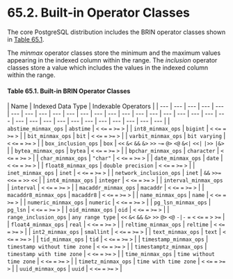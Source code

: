 # 65.2. Built-in Operator Classes

The core PostgreSQL distribution includes the BRIN operator classes shown in [Table 65.1](https://www.postgresql.org/docs/10/static/brin-builtin-opclasses.html#BRIN-BUILTIN-OPCLASSES-TABLE).

The _minmax_ operator classes store the minimum and the maximum values appearing in the indexed column within the range. The _inclusion_ operator classes store a value which includes the values in the indexed column within the range.

#### **Table 65.1. Built-in BRIN Operator Classes**

| Name | Indexed Data Type | Indexable Operators |
| --- | --- | --- | --- | --- | --- | --- | --- | --- | --- | --- | --- | --- | --- | --- | --- | --- | --- | --- | --- | --- | --- | --- | --- | --- | --- | --- | --- | --- | --- | --- | --- |
| `abstime_minmax_ops` | `abstime` | `<` `<=` `=` `>=` `>` |
| `int8_minmax_ops` | `bigint` | `<` `<=` `=` `>=` `>` |
| `bit_minmax_ops` | `bit` | `<` `<=` `=` `>=` `>` |
| `varbit_minmax_ops` | `bit varying` | `<` `<=` `=` `>=` `>` |
| `box_inclusion_ops` | `box` | `<<` `&<` `&&` `&>` `>>` `~=` `@>` `<@` `&<|` `<<|` `|>>` `|&>` |
| `bytea_minmax_ops` | `bytea` | `<` `<=` `=` `>=` `>` |
| `bpchar_minmax_ops` | `character` | `<` `<=` `=` `>=` `>` |
| `char_minmax_ops` | `"char"` | `<` `<=` `=` `>=` `>` |
| `date_minmax_ops` | `date` | `<` `<=` `=` `>=` `>` |
| `float8_minmax_ops` | `double precision` | `<` `<=` `=` `>=` `>` |
| `inet_minmax_ops` | `inet` | `<` `<=` `=` `>=` `>` |
| `network_inclusion_ops` | `inet` | `&&` `>>=` `<<=` `=` `>>` `<<` |
| `int4_minmax_ops` | `integer` | `<` `<=` `=` `>=` `>` |
| `interval_minmax_ops` | `interval` | `<` `<=` `=` `>=` `>` |
| `macaddr_minmax_ops` | `macaddr` | `<` `<=` `=` `>=` `>` |
| `macaddr8_minmax_ops` | `macaddr8` | `<` `<=` `=` `>=` `>` |
| `name_minmax_ops` | `name` | `<` `<=` `=` `>=` `>` |
| `numeric_minmax_ops` | `numeric` | `<` `<=` `=` `>=` `>` |
| `pg_lsn_minmax_ops` | `pg_lsn` | `<` `<=` `=` `>=` `>` |
| `oid_minmax_ops` | `oid` | `<` `<=` `=` `>=` `>` |
| `range_inclusion_ops` | `any range type` | `<<` `&<` `&&` `&>` `>>` `@>` `<@` `-|-` `=` `<` `<=` `=` `>` `>=` |
| `float4_minmax_ops` | `real` | `<` `<=` `=` `>=` `>` |
| `reltime_minmax_ops` | `reltime` | `<` `<=` `=` `>=` `>` |
| `int2_minmax_ops` | `smallint` | `<` `<=` `=` `>=` `>` |
| `text_minmax_ops` | `text` | `<` `<=` `=` `>=` `>` |
| `tid_minmax_ops` | `tid` | `<` `<=` `=` `>=` `>` |
| `timestamp_minmax_ops` | `timestamp without time zone` | `<` `<=` `=` `>=` `>` |
| `timestamptz_minmax_ops` | `timestamp with time zone` | `<` `<=` `=` `>=` `>` |
| `time_minmax_ops` | `time without time zone` | `<` `<=` `=` `>=` `>` |
| `timetz_minmax_ops` | `time with time zone` | `<` `<=` `=` `>=` `>` |
| `uuid_minmax_ops` | `uuid` | `<` `<=` `=` `>=` `>` |

